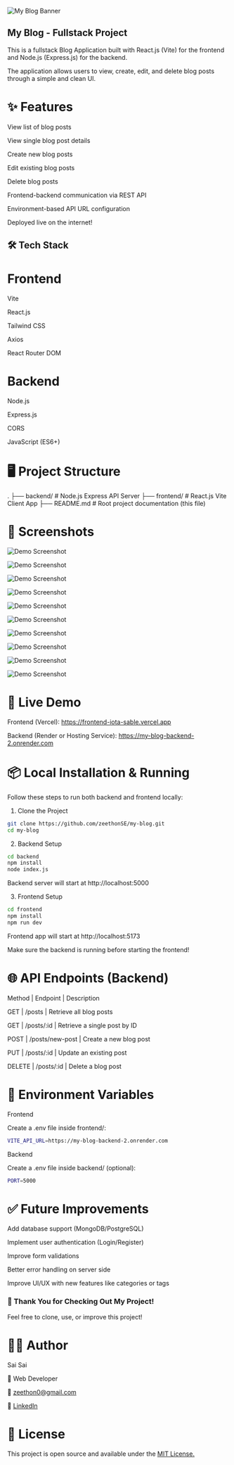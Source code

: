 ![My Blog Banner](./assets/my-blog-banner.webp)

## My Blog - Fullstack Project

This is a fullstack Blog Application built with React.js (Vite) for the frontend and Node.js (Express.js) for the backend.

The application allows users to view, create, edit, and delete blog posts through a simple and clean UI.


# ✨ Features

View list of blog posts

View single blog post details

Create new blog posts

Edit existing blog posts

Delete blog posts

Frontend-backend communication via REST API

Environment-based API URL configuration

Deployed live on the internet!


## 🛠 Tech Stack

# Frontend

Vite

React.js

Tailwind CSS

Axios

React Router DOM

# Backend

Node.js

Express.js

CORS

JavaScript (ES6+)


# 🖥 Project Structure

.
├── backend/    # Node.js Express API Server
├── frontend/   # React.js Vite Client App
├── README.md   # Root project documentation (this file)


# 📸 Screenshots

![Demo Screenshot](./assets/my-blog-lg-1.webp)

![Demo Screenshot](./assets/my-blog-lg-2.webp)

![Demo Screenshot](./assets/my-blog-lg-3.webp)

![Demo Screenshot](./assets/my-blog-lg-4.webp)

![Demo Screenshot](./assets/my-blog-lg-5.webp)

![Demo Screenshot](./assets/my-blog-sm-1.webp)

![Demo Screenshot](./assets/my-blog-sm-2.webp)

![Demo Screenshot](./assets/my-blog-sm-3.webp)

![Demo Screenshot](./assets/my-blog-sm-4.webp)

![Demo Screenshot](./assets/my-blog-sm-5.webp)



# 🚀 Live Demo

Frontend (Vercel): https://frontend-iota-sable.vercel.app

Backend (Render or Hosting Service): https://my-blog-backend-2.onrender.com


# 📦 Local Installation & Running

Follow these steps to run both backend and frontend locally:

1. Clone the Project
```bash
git clone https://github.com/zeethonSE/my-blog.git
cd my-blog
```
2. Backend Setup
```bash
cd backend
npm install
node index.js
```
Backend server will start at http://localhost:5000


3. Frontend Setup
```bash
cd frontend
npm install
npm run dev
```
Frontend app will start at http://localhost:5173

Make sure the backend is running before starting the frontend!


# 🌐 API Endpoints (Backend)

Method | Endpoint | Description

GET | /posts | Retrieve all blog posts

GET | /posts/:id | Retrieve a single post by ID

POST | /posts/new-post | Create a new blog post

PUT | /posts/:id | Update an existing post

DELETE | /posts/:id | Delete a blog post


# 🔧 Environment Variables

Frontend

Create a .env file inside frontend/:
```bash
VITE_API_URL=https://my-blog-backend-2.onrender.com
```
Backend

Create a .env file inside backend/ (optional):
```bash
PORT=5000
```


# ✅ Future Improvements

Add database support (MongoDB/PostgreSQL)

Implement user authentication (Login/Register)

Improve form validations

Better error handling on server side

Improve UI/UX with new features like categories or tags


### 🎉 Thank You for Checking Out My Project!

Feel free to clone, use, or improve this project!


# 🙋‍♂️ Author

Sai Sai

💼 Web Developer

📧 zeethon0@gmail.com

🔗 [LinkedIn](https://linkedin.com/in/ssaiwd25)

# 📄 License

This project is open source and available under the [MIT License.](./LICENSE.txt)

